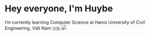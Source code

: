 <h1> Hey everyone, I'm Huybe </h1>

I’m currently learning Computer Science at Hanoi University of Civil Engineering, Việt Nam 🇻🇳
![](https://github.com/mscoutermarsh/mscoutermarsh/blob/master/teeter.gif?raw=true)
<!--
**huybeofficial/huybeofficial** is a ✨ _special_ ✨ repository because its `README.md` (this file) appears on your GitHub profile.

Here are some ideas to get you started:

- 🌱 I’m currently learning Computer Science at Hanoi University of Civil Engineering, Vietnam

- 💬 Ask me about ...
- 📫 How to reach me: ...
- 😄 Pronouns: ...
- ⚡ Fun fact: ...
-->
